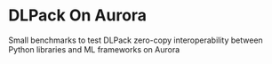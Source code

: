 # DLPack On Aurora

Small benchmarks to test DLPack zero-copy interoperability between Python libraries and ML frameworks on Aurora
